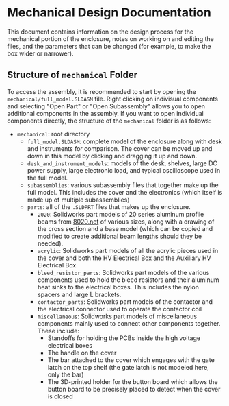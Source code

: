 # Mechanical Design Documentation

This document contains information on the design process for the mechanical portion of the enclosure, notes on working on and editing the files, and the parameters that can be changed (for example, to make the box wider or narrower).

## Structure of `mechanical` Folder

To access the assembly, it is recommended to start by opening the `mechanical/full_model.SLDASM` file. Right clicking on indivisual components and selecting "Open Part" or "Open Subassembly" allows you to open additional components in the assembly. If you want to open individual components directly, the structure of the `mechanical` folder is as follows:

- `mechanical`: root directory
	- `full_model.SLDASM`: complete model of the enclosure along with desk and instruments for comparison. The cover can be moved up and down in this model by clicking and dragging it up and down.
	- `desk_and_instrument_models`: models of the desk, shelves, large DC power supply, large electronic load, and typical oscilloscope used in the full model.
	- `subassemblies`: various subassembly files that together make up the full model. This includes the cover and the electronics (which itself is made up of multiple subassemblies)
	- `parts`: all of the `.SLDPRT` files that makes up the enclosure.
		- `2020`: Solidworks part models of 20 series aluminum profile beams from [8020.net](8020.net) of various sizes, along with a drawing of the cross section and a base model (which can be copied and modified to create additional beam lengths should they be needed).
		- `acrylic`: Solidworks part models of all the acrylic pieces used in the cover and both the HV Electrical Box and the Auxiliary HV Electrical Box.
		- `bleed_resistor_parts`: Solidworks part models of the various components used to hold the bleed resistors and their aluminum heat sinks to the electrical boxes. This includes the nylon spacers and large L brackets.
		- `contactor_parts`: Solidworks part models of the contactor and the electrical connector used to operate the contactor coil
		- `miscellaneous`: Solidworks part models of miscellaneous components mainly used to connect other components together. These include:
			- Standoffs for holding the PCBs inside the high voltage electrical boxes
			- The handle on the cover
			- The bar attached to the cover which engages with the gate latch on the top shelf (the gate latch is not modeled here, only the bar)
			- The 3D-printed holder for the button board which allows the button board to be precisely placed to detect when the cover is closed

## 